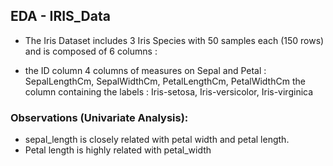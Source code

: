 ## EDA - IRIS_Data

- The Iris Dataset includes 3 Iris Species with 50 samples each (150 rows) and is composed of 6 columns :

- the ID column 4 columns of measures on Sepal and Petal : SepalLengthCm, SepalWidthCm, PetalLengthCm, PetalWidthCm the column containing the labels : Iris-setosa, Iris-versicolor, Iris-virginica

### Observations (Univariate Analysis):

- sepal_length is closely related with petal width and petal length.
- Petal length is highly related with petal_width
